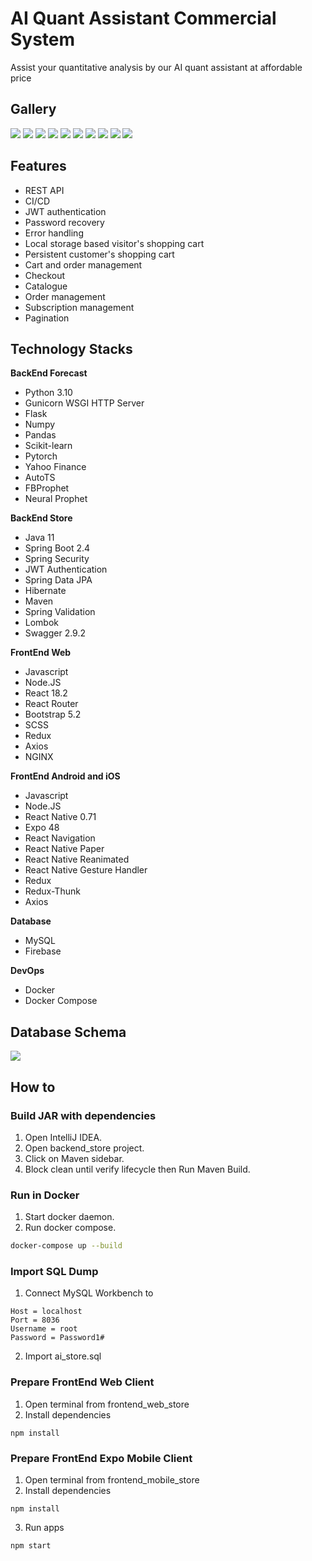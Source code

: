 # AI Quant Assistant Commercial System

Assist your quantitative analysis by our AI quant assistant at affordable price

## Gallery

![](https://github.com/ghiffaryr/AIQuantAssistant/raw/main/docs/Gallery/frontend_web_home_page.png)
![](https://github.com/ghiffaryr/AIQuantAssistant/raw/main/docs/Gallery/frontend_web_category_page.png)
![](https://github.com/ghiffaryr/AIQuantAssistant/raw/main/docs/Gallery/frontend_web_category_page_management.png)
![](https://github.com/ghiffaryr/AIQuantAssistant/raw/main/docs/Gallery/frontend_web_product_page.png)
![](https://github.com/ghiffaryr/AIQuantAssistant/raw/main/docs/Gallery/frontend_web_product_page_management.png)
![](https://github.com/ghiffaryr/AIQuantAssistant/raw/main/docs/Gallery/frontend_web_cart_page.png)
![](https://github.com/ghiffaryr/AIQuantAssistant/raw/main/docs/Gallery/frontend_web_order_page.png)
![](https://github.com/ghiffaryr/AIQuantAssistant/raw/main/docs/Gallery/frontend_web_order_page_management.png)
![](https://github.com/ghiffaryr/AIQuantAssistant/raw/main/docs/Gallery/frontend_web_subscription_prediction.png)
![](https://github.com/ghiffaryr/AIQuantAssistant/raw/main/docs/Gallery/frontend_web_profile_page.png)

## Features

- REST API
- CI/CD
- JWT authentication
- Password recovery
- Error handling
- Local storage based visitor's shopping cart
- Persistent customer's shopping cart
- Cart and order management
- Checkout
- Catalogue
- Order management
- Subscription management
- Pagination

## Technology Stacks

**BackEnd Forecast**

- Python 3.10
- Gunicorn WSGI HTTP Server
- Flask
- Numpy
- Pandas
- Scikit-learn
- Pytorch
- Yahoo Finance
- AutoTS
- FBProphet
- Neural Prophet

**BackEnd Store**

- Java 11
- Spring Boot 2.4
- Spring Security
- JWT Authentication
- Spring Data JPA
- Hibernate
- Maven
- Spring Validation
- Lombok
- Swagger 2.9.2

**FrontEnd Web**

- Javascript
- Node.JS
- React 18.2
- React Router
- Bootstrap 5.2
- SCSS
- Redux
- Axios
- NGINX

**FrontEnd Android and iOS**

- Javascript
- Node.JS
- React Native 0.71
- Expo 48
- React Navigation
- React Native Paper
- React Native Reanimated
- React Native Gesture Handler
- Redux
- Redux-Thunk
- Axios

**Database**

- MySQL
- Firebase

**DevOps**

- Docker
- Docker Compose

## Database Schema

![](https://github.com/ghiffaryr/AIQuantAssistant/raw/main/docs/ERD/ERD.bmp)

## How to

### Build JAR with dependencies

1. Open IntelliJ IDEA.
2. Open backend_store project.
3. Click on Maven sidebar.
4. Block clean until verify lifecycle then Run Maven Build.

### Run in Docker

1. Start docker daemon.
2. Run docker compose.

```bash
docker-compose up --build
```

### Import SQL Dump

1. Connect MySQL Workbench to

```
Host = localhost
Port = 8036
Username = root
Password = Password1#
```

2. Import ai_store.sql

### Prepare FrontEnd Web Client

1. Open terminal from frontend_web_store
2. Install dependencies

```
npm install
```

### Prepare FrontEnd Expo Mobile Client

1. Open terminal from frontend_mobile_store
2. Install dependencies

```
npm install
```

3. Run apps

```
npm start
```
